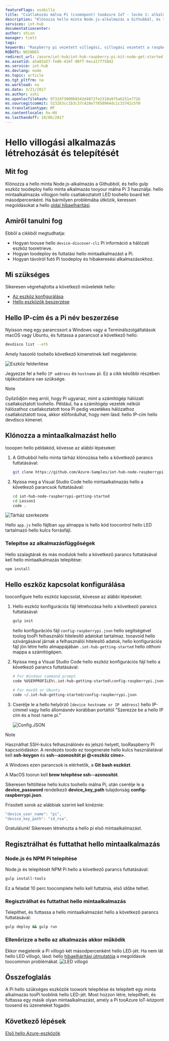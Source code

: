 ```yaml
---
featureFlags: usabilla
title: "Csatlakozás málna Pi (csomópont) tooAzure IoT - lecke 1: alkalmazás üzembe helyezése |} Microsoft Docs"
description: "Klónozza hello minta Node.js-alkalmazás a Githubból, és toodeploy gulp az alkalmazás tooyour málna Pi 3 tábla. A mintaalkalmazás villogjon hello csatlakoztatott LED toohello board két másodpercenként."
services: iot-hub
documentationcenter: 
author: shizn
manager: timlt
tags: 
keywords: "Raspberry pi vezetett villogási, villogási vezetett a raspberry pi"
ROBOTS: NOINDEX
redirect_url: /azure/iot-hub/iot-hub-raspberry-pi-kit-node-get-started
ms.assetid: a5a03a57-fe86-416f-90ff-6eca17775842
ms.service: iot-hub
ms.devlang: node
ms.topic: article
ms.tgt_pltfrm: na
ms.workload: na
ms.date: 3/21/2017
ms.author: xshi
ms.openlocfilehash: 9732df3009b8342d4872fe2318a975a6251e772b
ms.sourcegitcommit: 523283cc1b3c37c428e77850964dc1c33742c5f0
ms.translationtype: MT
ms.contentlocale: hu-HU
ms.lasthandoff: 10/06/2017
---
```

# <a name="create-and-deploy-hello-blink-application"></a>Hello villogási alkalmazás létrehozását és telepítését
## <a name="what-you-will-do"></a>Mit fog
Klónozza a hello minta Node.js-alkalmazás a Githubból, és hello gulp eszköz toodeploy hello minta alkalmazás tooyour málna Pi 3 használja. hello mintaalkalmazás villogjon hello csatlakoztatott LED toohello board két másodpercenként. Ha bármilyen problémába ütközik, keressen megoldásokat a hello [oldal hibaelhárítási](iot-hub-raspberry-pi-kit-node-troubleshooting.md).

## <a name="what-you-will-learn"></a>Amiről tanulni fog
Ebből a cikkből megtudhatja:

* Hogyan toouse hello `device-discover-cli` Pi információ a hálózati eszköz tooretrieve.
* Hogyan toodeploy és futtatási hello mintaalkalmazást a Pi.
* Hogyan távolról futó Pi toodeploy és hibakeresési alkalmazásokhoz.

## <a name="what-you-need"></a>Mi szükséges
Sikeresen végrehajtotta a következő műveletek hello:

* [Az eszköz konfigurálása](iot-hub-raspberry-pi-kit-node-lesson1-configure-your-device.md)
* [Hello eszközök beszerzése](iot-hub-raspberry-pi-kit-node-lesson1-get-the-tools-win32.md)

## <a name="obtain-hello-ip-address-and-host-name-of-pi"></a>Hello IP-cím és a Pi név beszerzése
Nyisson meg egy parancssort a Windows vagy a Terminálszolgáltatások macOS vagy Ubuntu, és futtassa a parancsot a következő hello:

```bash
devdisco list --eth
```

Amely hasonló toohello következő kimenetnek kell megjelennie:

![Eszköz felderítése](media/iot-hub-raspberry-pi-lessons/lesson1/device_discovery.png)

Jegyezze fel a hello `IP address` és `hostname` pi. Ez a cikk későbbi részében tájékoztatásra van szüksége.

> [!NOTE]
> Győződjön meg arról, hogy Pi ugyanaz, mint a számítógép hálózati csatlakoztatott toohello. Például, ha a számítógép vezeték nélküli hálózathoz csatlakoztatott tooa Pi pedig vezetékes hálózathoz csatlakoztatott tooa, akkor előfordulhat, hogy nem lásd: hello IP-cím hello devdisco kimenet.

## <a name="clone-hello-sample-application"></a>Klónozza a mintaalkalmazást hello
tooopen hello példakód, kövesse az alábbi lépéseket:

1. A Githubból hello minta tárház klónozása hello a következő parancs futtatásával:
   
   ```bash
   git clone https://github.com/Azure-Samples/iot-hub-node-raspberrypi-getting-started.git
   ```
2. Nyissa meg a Visual Studio Code hello mintaalkalmazás hello a következő parancsok futtatásával:
   
   ```bash
   cd iot-hub-node-raspberrypi-getting-started
   cd Lesson1
   code .
   ```

![Tárház szerkezete](media/iot-hub-raspberry-pi-lessons/lesson1/vscode-blink-mac.png)

Hello `app.js` hello fájlban `app` almappa is hello kód toocontrol hello LED tartalmazó hello kulcs forrásfájl.

### <a name="install-application-dependencies"></a>Telepítse az alkalmazásfüggőségek
Hello szalagtárak és más modulok hello a következő parancs futtatásával kell hello mintaalkalmazás telepítése:

```bash
npm install
```

## <a name="configure-hello-device-connection"></a>Hello eszköz kapcsolat konfigurálása
tooconfigure hello eszköz kapcsolat, kövesse az alábbi lépéseket:

1. Hello eszköz konfigurációs fájl létrehozása hello a következő parancs futtatásával:
   
   ```bash
   gulp init
   ```
   
   hello konfigurációs fájl `config-raspberrypi.json` hello segítségével toolog tooPi felhasználói hitelesítő adatokat tartalmaz. tooavoid hello szivárgásával járnak a felhasználói hitelesítő adatok, hello konfigurációs fájl jön létre hello almappájában `.iot-hub-getting-started` hello otthoni mappa a számítógépen.

2. Nyissa meg a Visual Studio Code hello eszköz konfigurációs fájl hello a következő parancs futtatásával:
   
   ```bash
   # For Windows command prompt
   code %USERPROFILE%\.iot-hub-getting-started\config-raspberrypi.json
   
   # For macOS or Ubuntu
   code ~/.iot-hub-getting-started/config-raspberrypi.json
   ```
   
3. Cserélje le a hello helyőrző `[device hostname or IP address]` hello IP-címmel vagy hello állomásnév korábban portáltól "Szerezze be a hello IP cím és a host name pi."
   
   ![Config.JSON](media/iot-hub-raspberry-pi-lessons/lesson1/vscode-config-mac.png)

> [!NOTE]
> Használhat SSH-kulcs felhasználónév és jelszó helyett, tooRaspberry Pi kapcsolódáskor. A rendezés toodo ez toogenerate hello kulcs használatával kell **ssh-keygen** és **ssh--azonosítót pi @\<eszköz címe\>**.
>
> A Windows ezen parancsok is elérhetők, a **Git bash eszközt**.
>
> A MacOS toorun kell **brew telepítése ssh--azonosítót**.
>
> Sikeresen feltöltése hello kulcs toohello málna Pi, után cserélje le a **device_password** rendelkező **device_key_path** tulajdonság **config-raspberrypi.json**.
>
> Frissített sorok az alábbiak szerint kell kinéznie:
> ```javascript
> "device_user_name": "pi",
> "device_key_path": "id_rsa",
> ```

Gratulálunk! Sikeresen létrehozta a hello pi első mintaalkalmazást.

## <a name="deploy-and-run-hello-sample-application"></a>Regisztrálhat és futtathat hello mintaalkalmazás
### <a name="install-nodejs-and-npm-on-pi"></a>Node.js és NPM Pi telepítése
Node.js és telepítését NPM Pi hello a következő parancs futtatásával:

```bash
gulp install-tools
```

Ez a feladat 10 perc toocomplete hello kell futtatnia, első időbe telhet.

### <a name="deploy-and-run-hello-sample-app"></a>Regisztrálhat és futtathat hello mintaalkalmazás
Telepíthet, és futtassa a hello mintaalkalmazást hello a következő parancs futtatásával:

```bash
gulp deploy && gulp run
```

### <a name="verify-hello-app-works"></a>Ellenőrizze a hello az alkalmazás akkor működik
Ekkor megjelenik a Pi villogó két másodpercenként hello LED-jét.  Ha nem lát hello LED villogó, lásd: hello [hibaelhárítási útmutatója](iot-hub-raspberry-pi-kit-node-troubleshooting.md) a megoldások toocommon problémákat.
![LED villogó](media/iot-hub-raspberry-pi-lessons/lesson1/led_blinking.jpg)

## <a name="summary"></a>Összefoglalás
A Pi hello szükséges eszközök toowork telepítése és telepített egy minta alkalmazás tooPi tooblink hello LED-jét. Most hozzon létre, telepítheti, és futtassa egy másik olyan mintaalkalmazást, amely a Pi tooAzure IoT-központ toosend és üzeneteket fogadni.

## <a name="next-steps"></a>Következő lépések
[Első hello Azure-eszközök](iot-hub-raspberry-pi-kit-node-lesson2-get-azure-tools-win32.md)

